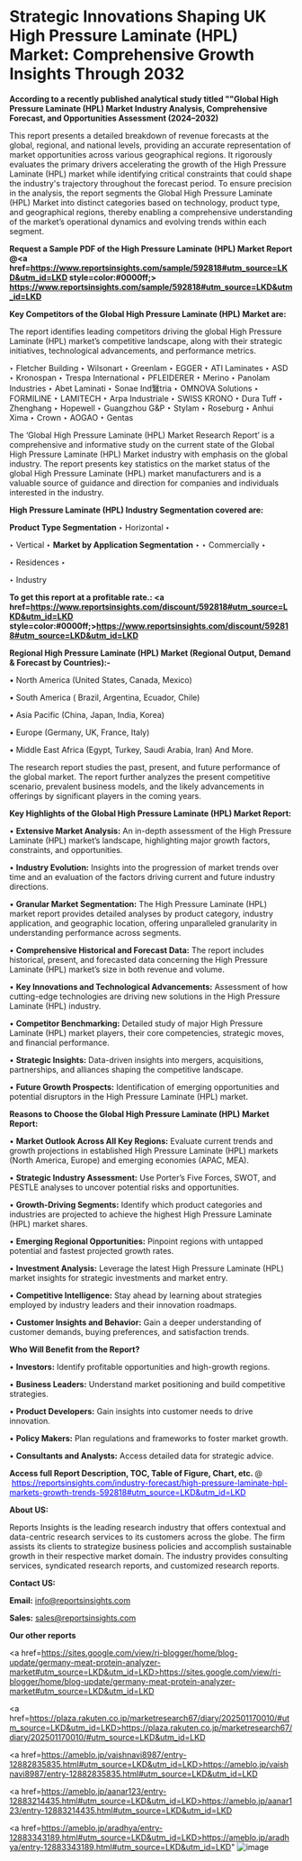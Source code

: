 # Strategic Innovations Shaping UK High Pressure Laminate (HPL) Market: Comprehensive Growth Insights Through 2032

<strong>According to a recently published analytical study titled ""Global High Pressure Laminate (HPL) Market Industry Analysis, Comprehensive Forecast, and Opportunities Assessment (2024–2032)</strong>

This report presents a detailed breakdown of revenue forecasts at the global, regional, and national levels, providing an accurate representation of market opportunities across various geographical regions. It rigorously evaluates the primary drivers accelerating the growth of the High Pressure Laminate (HPL) market while identifying critical constraints that could shape the industry's trajectory throughout the forecast period. To ensure precision in the analysis, the report segments the Global High Pressure Laminate (HPL) Market into distinct categories based on technology, product type, and geographical regions, thereby enabling a comprehensive understanding of the market’s operational dynamics and evolving trends within each segment.

<strong>Request a Sample PDF of the High Pressure Laminate (HPL) Market Report </strong><strong>@<a href=https://www.reportsinsights.com/sample/592818#utm_source=LKD&utm_id=LKD style=color:#0000ff;> https://www.reportsinsights.com/sample/592818#utm_source=LKD&utm_id=LKD</a></strong></font>

<strong>Key Competitors of the Global High Pressure Laminate (HPL) Market are:</strong>

The report identifies leading competitors driving the global High Pressure Laminate (HPL) market’s competitive landscape, along with their strategic initiatives, technological advancements, and performance metrics.

‣ Fletcher Building
‣ Wilsonart
‣ Greenlam
‣ EGGER
‣ ATI Laminates
‣ ASD
‣ Kronospan
‣ Trespa International
‣ PFLEIDERER
‣ Merino
‣ Panolam Industries
‣ Abet Laminati
‣ Sonae Ind鷖tria
‣ OMNOVA Solutions
‣ FORMILINE
‣ LAMITECH
‣ Arpa Industriale
‣ SWISS KRONO
‣ Dura Tuff
‣ Zhenghang
‣ Hopewell
‣ Guangzhou G&P
‣ Stylam
‣ Roseburg
‣ Anhui Xima
‣ Crown
‣ AOGAO
‣ Gentas

The ‘Global High Pressure Laminate (HPL) Market Research Report’ is a comprehensive and informative study on the current state of the Global High Pressure Laminate (HPL) Market industry with emphasis on the global industry. The report presents key statistics on the market status of the global High Pressure Laminate (HPL) market manufacturers and is a valuable source of guidance and direction for companies and individuals interested in the industry.

<strong>High Pressure Laminate (HPL) Industry Segmentation covered are:</strong>

<strong>Product Type Segmentation</strong>
‣
Horizontal
‣ 

‣ Vertical
‣ 
<strong>Market by Application Segmentation</strong>
‣
‣  Commercially
‣ 

‣ Residences
‣ 

‣ Industry

<strong>To get this report at a profitable rate.: <a href=https://www.reportsinsights.com/discount/592818#utm_source=LKD&utm_id=LKD style=color:#0000ff;>https://www.reportsinsights.com/discount/592818#utm_source=LKD&utm_id=LKD</a></strong></font>

<strong>Regional High Pressure Laminate (HPL) Market (Regional Output, Demand &amp; Forecast by Countries):-</strong>

• North America (United States, Canada, Mexico)

• South America ( Brazil, Argentina, Ecuador, Chile)

• Asia Pacific (China, Japan, India, Korea)

• Europe (Germany, UK, France, Italy)

• Middle East Africa (Egypt, Turkey, Saudi Arabia, Iran) And More.

The research report studies the past, present, and future performance of the global market. The report further analyzes the present competitive scenario, prevalent business models, and the likely advancements in offerings by significant players in the coming years.

<strong>Key Highlights of the Global High Pressure Laminate (HPL) Market Report:</strong>

• <strong>Extensive Market Analysis:</strong> An in-depth assessment of the High Pressure Laminate (HPL) market’s landscape, highlighting major growth factors, constraints, and opportunities.

• <strong>Industry Evolution:</strong> Insights into the progression of market trends over time and an evaluation of the factors driving current and future industry directions.

• <strong>Granular Market Segmentation:</strong> The High Pressure Laminate (HPL) market report provides detailed analyses by product category, industry application, and geographic location, offering unparalleled granularity in understanding performance across segments.

• <strong>Comprehensive Historical and Forecast Data:</strong> The report includes historical, present, and forecasted data concerning the High Pressure Laminate (HPL) market’s size in both revenue and volume.

• <strong>Key Innovations and Technological Advancements:</strong> Assessment of how cutting-edge technologies are driving new solutions in the High Pressure Laminate (HPL) industry.

• <strong>Competitor Benchmarking:</strong> Detailed study of major High Pressure Laminate (HPL) market players, their core competencies, strategic moves, and financial performance.

• <strong>Strategic Insights:</strong> Data-driven insights into mergers, acquisitions, partnerships, and alliances shaping the competitive landscape.

• <strong>Future Growth Prospects:</strong> Identification of emerging opportunities and potential disruptors in the High Pressure Laminate (HPL) market.

<strong>Reasons to Choose the Global High Pressure Laminate (HPL) Market Report:</strong>

• <strong>Market Outlook Across All Key Regions:</strong> Evaluate current trends and growth projections in established High Pressure Laminate (HPL) markets (North America, Europe) and emerging economies (APAC, MEA).

• <strong>Strategic Industry Assessment:</strong> Use Porter’s Five Forces, SWOT, and PESTLE analyses to uncover potential risks and opportunities.

• <strong>Growth-Driving Segments:</strong> Identify which product categories and industries are projected to achieve the highest High Pressure Laminate (HPL) market shares.

• <strong>Emerging Regional Opportunities:</strong> Pinpoint regions with untapped potential and fastest projected growth rates.

• <strong>Investment Analysis:</strong> Leverage the latest High Pressure Laminate (HPL) market insights for strategic investments and market entry.

• <strong>Competitive Intelligence:</strong> Stay ahead by learning about strategies employed by industry leaders and their innovation roadmaps.

• <strong>Customer Insights and Behavior:</strong> Gain a deeper understanding of customer demands, buying preferences, and satisfaction trends.

<strong>Who Will Benefit from the Report?</strong>

• <strong>Investors:</strong> Identify profitable opportunities and high-growth regions.

• <strong>Business Leaders:</strong> Understand market positioning and build competitive strategies.

• <strong>Product Developers:</strong> Gain insights into customer needs to drive innovation.

• <strong>Policy Makers:</strong> Plan regulations and frameworks to foster market growth.

• <strong>Consultants and Analysts:</strong> Access detailed data for strategic advice.
</ul>
<strong>Access full Report Description, TOC, Table of Figure, Chart, etc. </strong>@  <a href=https://reportsinsights.com/industry-forecast/high-pressure-laminate-hpl-markets-growth-trends-592818#utm_source=LKD&utm_id=LKD style=color:#0000ff;>https://reportsinsights.com/industry-forecast/high-pressure-laminate-hpl-markets-growth-trends-592818#utm_source=LKD&utm_id=LKD</a></font>

<strong><strong>About US</strong>:</strong>

Reports Insights is the leading research industry that offers contextual and data-centric research services to its customers across the globe. The firm assists its clients to strategize business policies and accomplish sustainable growth in their respective market domain. The industry provides consulting services, syndicated research reports, and customized research reports.

<strong>Contact US:</strong>

<p class=""""><b>Email:</b> <a href=mailto:info@reportsinsights.com>info@reportsinsights.com</a></p>
<p class=""""><b>Sales:</b> <a href=mailto:sales@reportsinsights.com>sales@reportsinsights.com</a></p>

<strong>Our other reports</strong>

<a href=https://sites.google.com/view/ri-blogger/home/blog-update/germany-meat-protein-analyzer-market#utm_source=LKD&utm_id=LKD>https://sites.google.com/view/ri-blogger/home/blog-update/germany-meat-protein-analyzer-market#utm_source=LKD&utm_id=LKD</a>

<a href=https://plaza.rakuten.co.jp/marketresearch67/diary/202501170010/#utm_source=LKD&utm_id=LKD>https://plaza.rakuten.co.jp/marketresearch67/diary/202501170010/#utm_source=LKD&utm_id=LKD</a>

<a href=https://ameblo.jp/vaishnavi8987/entry-12882835835.html#utm_source=LKD&utm_id=LKD>https://ameblo.jp/vaishnavi8987/entry-12882835835.html#utm_source=LKD&utm_id=LKD</a>

<a href=https://ameblo.jp/aanar123/entry-12883214435.html#utm_source=LKD&utm_id=LKD>https://ameblo.jp/aanar123/entry-12883214435.html#utm_source=LKD&utm_id=LKD</a>

<a href=https://ameblo.jp/aradhya/entry-12883343189.html#utm_source=LKD&utm_id=LKD>https://ameblo.jp/aradhya/entry-12883343189.html#utm_source=LKD&utm_id=LKD</a>"
![image](https://github.com/user-attachments/assets/f11a2d82-5e74-4f81-9510-f115790aeb22)
